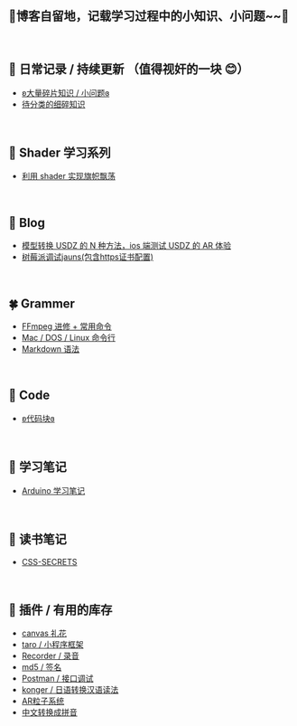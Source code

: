 ## 🌸博客自留地，记载学习过程中的小知识、小问题~~🌸

<br/>

## 🍂 日常记录 / 持续更新 （值得视奸的一块 😊）
  * [ʚ大量碎片知识 / 小问题ɞ](https://github.com/lulu-s/lulu-book/blob/master/Note/trivia.md)
  * [待分类的细碎知识](https://github.com/lulu-s/lulu-book/blob/master/%E5%BE%85%E6%95%B4%E7%90%86.md)

<br/>


## 🎨 Shader 学习系列
  * [利用 shader 实现旗帜飘荡](https://github.com/lulu-s/lulu-book/blob/master/Shader/flag.md)
<br/>



## 📐 Blog
  * [模型转换 USDZ 的 N 种方法，ios 端测试 USDZ 的 AR 体验](https://github.com/lulu-s/lulu-book/blob/master/Blog/model%20convert%20usdz.md)
  * [树莓派调试jauns(包含https证书配置)](https://github.com/lulu-s/lulu-book/blob/master/Blog/pi.md) 
  
<br/>

## 🍀 Grammer
  * [FFmpeg 进修 + 常用命令](https://github.com/lulu-s/lulu-book/blob/master/Grammer/ffmpeg.md)
  * [Mac / DOS / Linux 命令行](https://github.com/lulu-s/lulu-book/blob/master/Grammer/command.md)
  * [Markdown 语法](https://github.com/lulu-s/lulu-book/blob/master/Grammer/markdown%20grammar.md)
  
<br/>




## 🌙 Code
  * [ʚ代码块ɞ](https://github.com/lulu-s/lulu-book/blob/master/Note/code.md)
<br/>




## 📒 学习笔记
  * [Arduino 学习笔记](https://github.com/lulu-s/lulu-book/blob/master/Note/arduino.md)
<br/>




## 🚩 读书笔记
* [CSS-SECRETS](https://github.com/lulu-s/lulu-book/tree/master/Book/CSS-SECRETS)
<br/>




## 🍙 插件 / 有用的库存
  - [canvas 礼花](https://github.com/catdad/canvas-confetti)
  - [taro / 小程序框架](https://nervjs.github.io/taro/docs/GETTING-STARTED.html)
  - [Recorder / 录音](https://github.com/xiangyuecn/Recorder)
  - [md5 / 签名](https://www.npmjs.com/package/md5)
  - [Postman / 接口调试](https://www.postman.com/downloads/)
  - [konger / 日语转换汉语读法](https://github.com/Jon-Millent/konger)
  - [AR粒子系统](https://github.com/IdeaSpaceVR/aframe-particle-system-component)
  - [中文转换成拼音](https://www.npmjs.com/package/chinese-to-pinyin)
